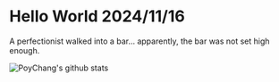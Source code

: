 # Hello World 2024/11/16

A perfectionist walked into a bar... apparently, the bar was not set high enough.

![PoyChang's github stats](https://github-readme-stats.vercel.app/api?username=poychang&show_icons=true&theme=dracula)
